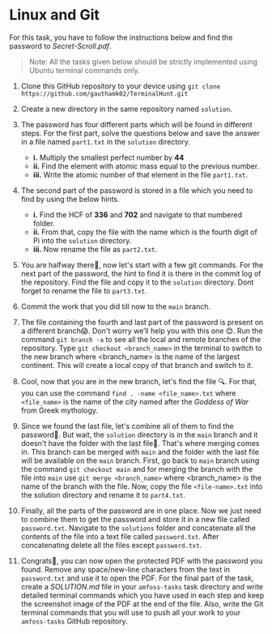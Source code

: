 # Linux and Git

For this task, you have to follow the instructions below and find the password to *Secret-Scroll.pdf*.

> Note: All the tasks given below should be strictly implemented using Ubuntu terminal commands only.

1. Clone this GitHub repository to your device using 
`git clone https://github.com/gauthamk02/TerminalHunt.git`

2. Create a new directory in the same repository named `solution`.

3. The password has four different parts which will be found in different steps. For the first part, solve the questions below and save the answer in a file named `part1.txt` in the `solution` directory.
   - **i.** Multiply the smallest perfect number by **44** 
   - **ii.** Find the element with atomic mass equal to the previous number.
   - **iii.** Write the atomic number of that element in the file `part1.txt`. 

4. The second part of the password is stored in a file which you need to find by using the below hints.
   - **i.** Find the HCF of **336** and **702** and navigate to that numbered folder. 
   - **ii.** From that, copy the file with the name which is the fourth digit of Pi into the `solution` directory.
   - **iii.** Now rename the file as `part2.txt`.

5. You are halfway there💫, now let's start with a few git commands. For the next part of the password, the hint to find it is there in the commit log of the repository. Find the file and copy it to the `solution` directory. Dont forget to rename the file to `part3.txt`.

6. Commit the work that you did till now to the `main` branch.

7. The file containing the fourth and last part of the password is present on a different branch😱. Don't worry we’ll help you with this one 😊. Run the command `git branch -a` to see all the local and remote branches of the repository. Type `git checkout <branch_name>` in the terminal to switch to the new branch where <branch_name> is the name of the largest continent. This will create a local copy of that branch and switch to it.

8. Cool, now that you are in the new branch, let's find the file 🔍. For that, you can use the command `find . -name <file_name>.txt` where `<file_name>` is the name of the city named after the *Goddess of War* from Greek mythology. 

9. Since we found the last file, let's combine all of them to find the password🥱. But wait, the `solution` directory is in the `main` branch and it doesn't have the folder with the last file🗿. That's where merging comes in. This branch can be merged with `main` and the folder with the last file will be available on the `main` branch. First, go back to `main` branch using the command `git checkout main` and for merging the branch with the file into `main` use `git merge <branch_name>` where <branch_name> is the name of the branch with the file. Now, copy the file `<file-name>.txt` into the solution directory and rename it to `part4.txt`.

10. Finally, all the parts of the password are in one place. Now we just need to combine them to get the password and store it in a new file called `password.txt`. Navigate to the `solutions` folder and concatenate all the contents of the file into a text file called `password.txt`. After concatenating delete all the files except `password.txt`.

11. Congrats🎉, you can now open the protected PDF with the password you found. Remove any space/new-line characters from the text in `password.txt` and use it to open the PDF. For the final part of the task, create a *SOLUTION.md* file in your `amfoss-tasks` task directory and write detailed terminal commands which you have used in each step and keep the screenshot image of the PDF at the end of the file. Also, write the Git terminal commands that you will use to push all your work to your `amfoss-tasks` GitHub repository.